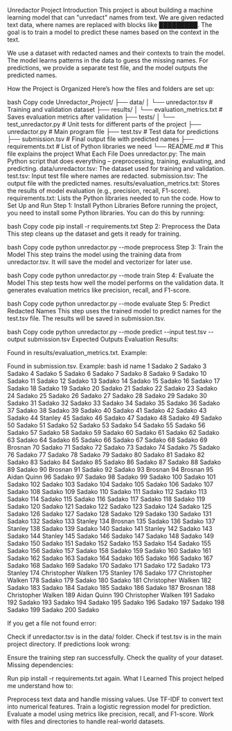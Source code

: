 

Unredactor Project
Introduction
This project is about building a machine learning model that can "unredact" names from text. We are given redacted text data, where names are replaced with blocks like █████████. The goal is to train a model to predict these names based on the context in the text.

We use a dataset with redacted names and their contexts to train the model. The model learns patterns in the data to guess the missing names. For predictions, we provide a separate test file, and the model outputs the predicted names.

How the Project is Organized
Here’s how the files and folders are set up:

bash
Copy code
Unredactor_Project/
├── data/
│   └── unredactor.tsv          # Training and validation dataset
├── results/
│   └── evaluation_metrics.txt  # Saves evaluation metrics after validation
├── tests/
│   └── test_unredactor.py      # Unit tests for different parts of the project
├── unredactor.py               # Main program file
├── test.tsv                    # Test data for predictions
├── submission.tsv              # Final output file with predicted names
├── requirements.txt            # List of Python libraries we need
└── README.md                   # This file explains the project
What Each File Does
unredactor.py: The main Python script that does everything – preprocessing, training, evaluating, and predicting.
data/unredactor.tsv: The dataset used for training and validation.
test.tsv: Input test file where names are redacted.
submission.tsv: The output file with the predicted names.
results/evaluation_metrics.txt: Stores the results of model evaluation (e.g., precision, recall, F1-score).
requirements.txt: Lists the Python libraries needed to run the code.
How to Set Up and Run
Step 1: Install Python Libraries
Before running the project, you need to install some Python libraries. You can do this by running:

bash
Copy code
pip install -r requirements.txt
Step 2: Preprocess the Data
This step cleans up the dataset and gets it ready for training.

bash
Copy code
python unredactor.py --mode preprocess
Step 3: Train the Model
This step trains the model using the training data from unredactor.tsv. It will save the model and vectorizer for later use.

bash
Copy code
python unredactor.py --mode train
Step 4: Evaluate the Model
This step tests how well the model performs on the validation data. It generates evaluation metrics like precision, recall, and F1-score.

bash
Copy code
python unredactor.py --mode evaluate
Step 5: Predict Redacted Names
This step uses the trained model to predict names for the test.tsv file. The results will be saved in submission.tsv.

bash
Copy code
python unredactor.py --mode predict --input test.tsv --output submission.tsv
Expected Outputs
Evaluation Results:

Found in results/evaluation_metrics.txt. Example:


Found in submission.tsv. Example:
bash
id	name
1	Sadako
2	Sadako
3	Sadako
4	Sadako
5	Sadako
6	Sadako
7	Sadako
8	Sadako
9	Sadako
10	Sadako
11	Sadako
12	Sadako
13	Sadako
14	Sadako
15	Sadako
16	Sadako
17	Sadako
18	Sadako
19	Sadako
20	Sadako
21	Sadako
22	Sadako
23	Sadako
24	Sadako
25	Sadako
26	Sadako
27	Sadako
28	Sadako
29	Sadako
30	Sadako
31	Sadako
32	Sadako
33	Sadako
34	Sadako
35	Sadako
36	Sadako
37	Sadako
38	Sadako
39	Sadako
40	Sadako
41	Sadako
42	Sadako
43	Sadako
44	Stanley
45	Sadako
46	Sadako
47	Sadako
48	Sadako
49	Sadako
50	Sadako
51	Sadako
52	Sadako
53	Sadako
54	Sadako
55	Sadako
56	Sadako
57	Sadako
58	Sadako
59	Sadako
60	Sadako
61	Sadako
62	Sadako
63	Sadako
64	Sadako
65	Sadako
66	Sadako
67	Sadako
68	Sadako
69	Brosnan
70	Sadako
71	Sadako
72	Sadako
73	Sadako
74	Sadako
75	Sadako
76	Sadako
77	Sadako
78	Sadako
79	Sadako
80	Sadako
81	Sadako
82	Sadako
83	Sadako
84	Sadako
85	Sadako
86	Sadako
87	Sadako
88	Sadako
89	Sadako
90	Brosnan
91	Sadako
92	Sadako
93	Brosnan
94	Brosnan
95	Aidan Quinn
96	Sadako
97	Sadako
98	Sadako
99	Sadako
100	Sadako
101	Sadako
102	Sadako
103	Sadako
104	Sadako
105	Sadako
106	Sadako
107	Sadako
108	Sadako
109	Sadako
110	Sadako
111	Sadako
112	Sadako
113	Sadako
114	Sadako
115	Sadako
116	Sadako
117	Sadako
118	Sadako
119	Sadako
120	Sadako
121	Sadako
122	Sadako
123	Sadako
124	Sadako
125	Sadako
126	Sadako
127	Sadako
128	Sadako
129	Sadako
130	Sadako
131	Sadako
132	Sadako
133	Stanley
134	Brosnan
135	Sadako
136	Sadako
137	Stanley
138	Sadako
139	Sadako
140	Sadako
141	Stanley
142	Sadako
143	Sadako
144	Stanley
145	Sadako
146	Sadako
147	Sadako
148	Sadako
149	Sadako
150	Sadako
151	Sadako
152	Sadako
153	Sadako
154	Sadako
155	Sadako
156	Sadako
157	Sadako
158	Sadako
159	Sadako
160	Sadako
161	Sadako
162	Sadako
163	Sadako
164	Sadako
165	Sadako
166	Sadako
167	Sadako
168	Sadako
169	Sadako
170	Sadako
171	Sadako
172	Sadako
173	Stanley
174	Christopher Walken
175	Stanley
176	Sadako
177	Christopher Walken
178	Sadako
179	Sadako
180	Sadako
181	Christopher Walken
182	Sadako
183	Sadako
184	Sadako
185	Sadako
186	Sadako
187	Brosnan
188	Christopher Walken
189	Aidan Quinn
190	Christopher Walken
191	Sadako
192	Sadako
193	Sadako
194	Sadako
195	Sadako
196	Sadako
197	Sadako
198	Sadako
199	Sadako
200	Sadako

If you get a file not found error:

Check if unredactor.tsv is in the data/ folder.
Check if test.tsv is in the main project directory.
If predictions look wrong:

Ensure the training step ran successfully.
Check the quality of your dataset.
Missing dependencies:

Run pip install -r requirements.txt again.
What I Learned
This project helped me understand how to:

Preprocess text data and handle missing values.
Use TF-IDF to convert text into numerical features.
Train a logistic regression model for prediction.
Evaluate a model using metrics like precision, recall, and F1-score.
Work with files and directories to handle real-world datasets.









